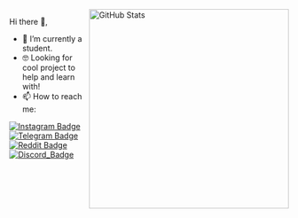 <img src="https://github-readme-stats.vercel.app/api?username=l3op&count_private=true&show_icons=true&bg_color=ffffff00&text_color=666666&&hide_border=true" width="360" alt="GitHub Stats" align="right" />

Hi there 👋, 


- 🌱 I’m currently a student.
- 🤓 Looking for cool project to help and learn with!
- 📫 How to reach me:

[![Instagram Badge](https://img.shields.io/badge/dynamic/json?labelColor=E4405F&label=Instagram&query=%24.data.totalSubs&url=https%3A%2F%2Fapi.spencerwoo.com%2Fsubstats%2F%3Fsource%3Dinstagram%26queryKey%3Dl3op&logo=instagram&logoColor=white&color=282c34&longCache=true)](https://instagram.com/l3op) 
[![Telegram Badge](https://aleen42.github.io/badges/src/telegram.svg)](https://t.me/s/il3op) 
[![Reddit Badge](https://aleen42.github.io/badges/src/reddit.svg)](https://reddit.com/u/l3op)
[![Discord_Badge](https://badgen.net/badge/icon/discord?icon=discord&label)](https://discordapp.com/users/226101430216425473/)
